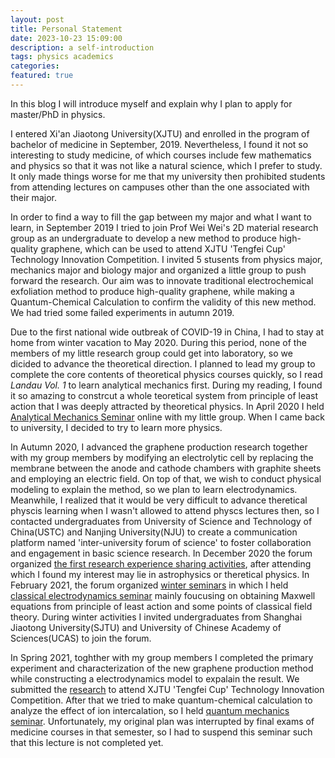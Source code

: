```yaml
---
layout: post
title: Personal Statement
date: 2023-10-23 15:09:00
description: a self-introduction
tags: physics academics
categories: 
featured: true
---
```

In this blog I will introduce myself and explain why I plan to apply for master/PhD in physics. 

I entered Xi'an Jiaotong University(XJTU) and enrolled in the program of bachelor of medicine in September, 2019. Nevertheless, I found it not so interesting to study medicine, of which courses include few mathematics and physics so that it was not like a natural science, which I prefer to study. It only made things worse for me that my university then prohibited students from attending lectures on campuses other than the one associated with their major.

In order to find a way to fill the gap between my major and what I want to learn, in September 2019 I tried to join Prof Wei Wei's 2D material research group as an undergraduate to develop a new method to produce high-quality graphene, which can be used to attend XJTU 'Tengfei Cup' Technology Innovation Competition. I invited 5 stusents from physics major, mechanics major and biology major and organized a little group to push forward the research. Our aim was to innovate traditional electrochemical exfoliation method to produce high-quality graphene, while making a Quantum-Chemical Calculation to confirm the validity of this new method. We had tried some failed experiments in autumn 2019.  


Due to the first national wide outbreak of COVID-19 in China, I had to stay at home from winter vacation to May 2020. During this period, none of the members of my little research group could get into laboratory, so we dicided to advance the theoretical direction. I planned to lead my group to complete the core contents of theoretical physics courses quickly, so I read *Landau Vol. 1* to learn analytical mechanics first. During my reading, I found it so amazing to constrcut a whole teoretical system from principle of least action that I was deeply attracted by theoretical physics. In April 2020 I held [Analytical Mechanics Seminar](https://arendelle-ftl.github.io/projects/1_project/) online with my little group. When I came back to university, I decided to try to learn more physics.


In Autumn 2020, I advanced the graphene production research together with my group members by modifying an electrolytic cell by replacing the membrane between the anode and cathode chambers with graphite sheets and employing an electric field. On top of that, we wish to conduct physical modeling to explain the method, so we plan to learn electrodynamics. Meanwhile, I realized that it would be very difficult to advance theretical physcis learning when I wasn't allowed to attend physcs lectures then, so I contacted undergraduates from University of Science and Technology of China(USTC) and Nanjing University(NJU) to create a communication platform named 'inter-university forum of science' to foster collaboration and engagement in basic science research. In December 2020 the forum organized [the first research experience sharing activities](https://chaoli.club/index.php/5917), after attending which I found my interest may lie in astrophysics or theretical physics. In February 2021, the forum organized [winter seminars](https://chaoli.club/index.php/6119) in which I held [classical electrodynamics seminar](https://arendelle-ftl.github.io/projects/2_project/) mainly foucusing on obtaining Maxwell equations from principle of least action and some points of classical field theory. During winter activities I invited undergraduates from Shanghai Jiaotong University(SJTU) and University of Chinese Academy of Sciences(UCAS) to join the forum.


In Spring 2021, toghther with my group members I completed the primary experiment and characterization of the new graphene production method while constructing a electrodynamics model to expalain the result. We submitted the [research](https://arendelle-ftl.github.io/research/1_project/) to attend XJTU 'Tengfei Cup' Technology Innovation Competition. After that we tried to make quantum-chemical calculation to analyze the effect of ion intercalation, so I held [quantum mechanics seminar](https://arendelle-ftl.github.io/projects/3_project/). Unfortunately, my original plan was interrupted by final exams of medicine courses in that semester, so I had to suspend this seminar such that this lecture is not completed yet. 